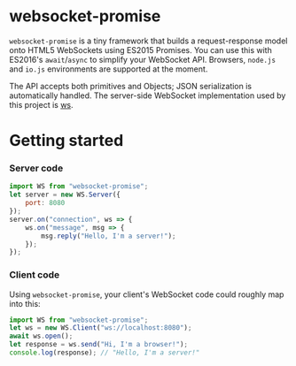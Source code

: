 # websocket-promise
`websocket-promise` is a tiny framework that builds a request-response model onto HTML5 WebSockets using ES2015 Promises. You can use this with ES2016's `await`/`async` to simplify your WebSocket API. Browsers, `node.js` and `io.js` environments are supported at the moment.

The API accepts both primitives and Objects; JSON serialization is automatically handled. The server-side WebSocket implementation used by this project is [ws](https://github.com/websockets/ws).
# Getting started
### Server code
```js
import WS from "websocket-promise";
let server = new WS.Server({
	port: 8080
});
server.on("connection", ws => {
	ws.on("message", msg => {
		msg.reply("Hello, I'm a server!");
	});
});
```
### Client code
Using `websocket-promise`, your client's WebSocket code could roughly map into this:
```js
import WS from "websocket-promise";
let ws = new WS.Client("ws://localhost:8080");
await ws.open();
let response = ws.send("Hi, I'm a browser!");
console.log(response); // "Hello, I'm a server!"
```